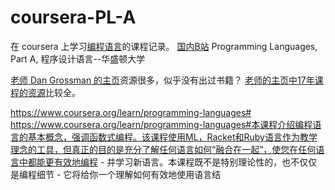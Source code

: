 # coursera-PL-A

在 coursera 上学习[编程语言](https://www.coursera.org/learn/programming-languages/home/info)的课程记录。
[国内B站](https://www.bilibili.com/video/av22103318?from=search&seid=1123100645421865903)
Programming Languages, Part A,  程序设计语言--华盛顿大学

[老师 Dan Grossman 的主页](https://homes.cs.washington.edu/~djg/)资源很多，似乎没有出过书籍？
[老师的主页中17年课程的资源](https://courses.cs.washington.edu/courses/cse341/17au/)比较全。

https://www.coursera.org/learn/programming-languages#
https://www.coursera.org/learn/programming-languages#本课程介绍编程语言的基本概念，强调函数式编程。该课程使用ML，Racket和Ruby语言作为教学理念的工具，但真正的目的是充分了解任何语言如何“融合在一起”，使您在任何语言中都能更有效地编程 - 并学习新语言。本课程既不是特别理论性的，也不仅仅是编程细节 - 它将给你一个理解如何有效地使用语言结

